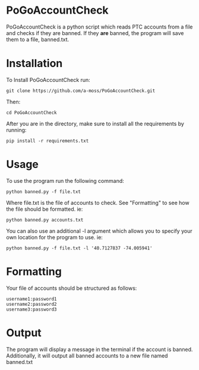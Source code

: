 # PoGoAccountCheck
PoGoAccountCheck is a python script which reads PTC accounts from a file and checks if they are banned. If they __are__ banned, the program will save them to a file, banned.txt.

# Installation
To Install PoGoAccountCheck run:

	git clone https://github.com/a-moss/PoGoAccountCheck.git

Then:

	cd PoGoAccountCheck
    
After you are in the directory, make sure to install all the requirements by running:

	pip install -r requirements.txt	

# Usage

To use the program run the following command:

	python banned.py -f file.txt

Where file.txt is the file of accounts to check. See "Formatting" to see how the file should be formatted.
ie:

	python banned.py accounts.txt

You can also use an additional -l argument which allows you to specify your own location for the program to use. 
ie:

	python banned.py -f file.txt -l '40.7127837 -74.005941'

# Formatting
Your file of accounts should be structured as follows:

	username1:password1
	username2:password2
	username3:password3

# Output
The program will display a message in the terminal if the account is banned. Additionally, it will output all banned accounts to a new file named banned.txt

